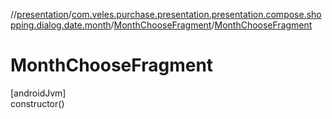 //[presentation](../../../index.md)/[com.veles.purchase.presentation.presentation.compose.shopping.dialog.date.month](../index.md)/[MonthChooseFragment](index.md)/[MonthChooseFragment](-month-choose-fragment.md)

# MonthChooseFragment

[androidJvm]\
constructor()
